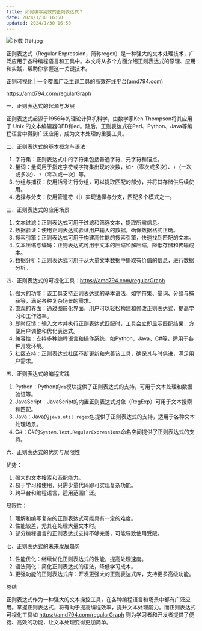 ```yaml
---
title: 如何编写高效的正则表达式？
date: 2024/1/30 16:50
updated: 2024/1/30 16:50
---
```



![下载 (19).jpg](https://p9-juejin.byteimg.com/tos-cn-i-k3u1fbpfcp/06ef0b4a6b544cfd9010514509641075~tplv-k3u1fbpfcp-jj-mark:0:0:0:0:q75.image#?w=1024&h=768&s=100725&e=jpg&b=c1d2d2)

正则表达式（Regular Expression，简称regex）是一种强大的文本处理技术，广泛应用于各种编程语言和工具中。本文将从多个方面介绍正则表达式的原理、应用和实践，帮助你掌握这一关键技术。

[正则可视化 | 一个覆盖广泛主题工具的高效在线平台(amd794.com)](https://amd794.com/regularGraph)

https://amd794.com/regularGraph

一、正则表达式的起源与发展

正则表达式起源于1956年的理论计算机科学，由数学家Ken Thompson将其应用于 Unix 的文本编辑器QED和ed。随后，正则表达式在Perl、Python、Java等编程语言中得到广泛应用，成为文本处理的重要工具。

二、正则表达式的基本概念与语法

1. 字符集：正则表达式中的字符集包括普通字符、元字符和锚点。
2. 量词：量词用于指定字符或字符集出现的次数，如`*`（零次或多次）、`+`（一次或多次）、`?`（零次或一次）等。
3. 分组与捕获：使用括号进行分组，可以提取匹配的部分，并将其存储供后续使用。
4. 选择与分支：使用管道符（|）实现选择与分支，匹配多个模式之一。

三、正则表达式的应用场景

1. 文本过滤：正则表达式可用于过滤和筛选文本，提取所需信息。
2. 数据验证：使用正则表达式验证用户输入的数据，确保数据格式正确。
3. 搜索引擎：正则表达式可用于构建高性能的搜索引擎，快速找到匹配的文本。
4. 文本压缩与编码：正则表达式可用于文本的压缩和解压缩，降低存储和传输成本。
5. 数据分析：正则表达式可用于从大量文本数据中提取有价值的信息，进行数据分析。

四、正则表达式的可视化工具：https://amd794.com/regularGraph

1. 强大的功能：该工具支持正则表达式的基本语法，如字符集、量词、分组与捕获等，满足各种复杂场景的需求。
2. 直观的界面：通过图形化界面，用户可以轻松构建和修改正则表达式，提高学习和工作效率。
3. 即时反馈：输入文本并执行正则表达式匹配时，工具会立即显示匹配结果，方便用户调整和优化表达式。
4. 兼容性：支持多种编程语言和操作系统，如Python、Java、C#等，适用于各种开发环境。
5. 社区支持：正则表达式社区不断更新和完善该工具，确保其与时俱进，满足用户需求。

五、正则表达式的编程实践

1. Python：Python的`re`模块提供了正则表达式的支持，可用于文本处理和数据验证等。
2. JavaScript：JavaScript的内置正则表达式对象（RegExp）可用于文本搜索和匹配。
3. Java：Java的`java.util.regex`包提供了正则表达式的支持，适用于各种文本处理场景。
4. C#：C#的`System.Text.RegularExpressions`命名空间提供了正则表达式的支持。

六、正则表达式的优势与局限性

优势：

1. 强大的文本搜索和匹配能力。
2. 易于学习和使用，只需少量代码即可实现复杂功能。
3. 跨平台和编程语言，适用范围广泛。

局限性：

1. 理解和编写复杂的正则表达式可能具有一定的难度。
2. 性能较差，尤其在处理大量文本时。
3. 部分编程语言的正则表达式支持不够完善，可能导致使用受限。

七、正则表达式的未来发展趋势

1. 性能优化：继续优化正则表达式的性能，提高处理速度。
2. 语法简化：简化正则表达式的语法，降低学习成本。
3. 更强功能的正则表达式库：开发更强大的正则表达式库，支持更多高级功能。

总结

正则表达式作为一种强大的文本操控工具，在各种编程语言和场景中都有广泛应用。掌握正则表达式，将有助于提高编程效率，提升文本处理能力。而正则表达式可视化工具如 https://amd794.com/regularGraph 则为学习者和开发者提供了便捷、高效的功能，让文本处理变得更加简单。
